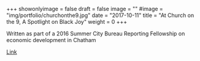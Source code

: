 +++
showonlyimage = false
draft = false
image = ""
#image = "img/portfolio/churchonthe9.jpg"
date = "2017-10-11"
title = "At Church on the 9, A Spotlight on Black Joy"
weight = 0
+++

Written as part of a 2016 Summer City Bureau Reporting Fellowship on economic development in Chatham

<!--more-->

[Link](http://www.chicagomag.com/city-life/August-2016/Chatham-Church-on-the-9/)